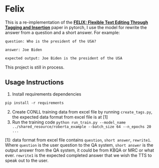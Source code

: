 # Felix

This is a re-implementation of the **[FELIX: Flexible Text Editing Through Tagging and Insertion](https://aclanthology.org/2020.findings-emnlp.111/)** paper in pytorch, I use the model for rewrite the answer from a question and a short answer.
For example:

```
question: Who is the president of the USA?

answer: Joe Biden

expected output: Joe Biden is the president of the USA
```

This project is still in process.

## Usage Instructions
1. Install requirements dependencies
```
pip install -r requirements
```
2. Create CONLL training data from excel file by running `create_tags.py`, the expected data format from excel file is at [1]
3. Run the training code `python run_train.py --model_name ../shared_resource/roberta_example --batch_size 64 --n_epochs 20 ...`




[1]: data format from excel file contains `question`, `short answer`, `rewrite1`. Where `question` is the user question to the QA system, `short answer` is the output answer from the QA system, it could be from KBQA or MRC or what ever. `rewrite1` is the expected completed answer that we wish the TTS to speak out to the user.
